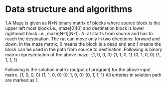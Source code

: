 # Data structure and algorithms
1.A Maze is given as N*N binary matrix of blocks where source block is the upper left most block i.e., maze[0][0] and destination block is lower rightmost block i.e., maze[N-1][N-1]. A rat starts from source and has to reach the destination. The rat can move only in two directions: forward and down.
In the maze matrix, 0 means the block is a dead end and 1 means the block can be used in the path from source to destination.
Following is binary matrix representation of the above maze.
{1, 0, 0, 0}
{1, 1, 0, 1}
{0, 1, 0, 0}
{1, 1, 1, 1}

Following is the solution matrix (output of program) for the above input matrx.
                {1, 0, 0, 0}
                {1, 1, 0, 0}
                {0, 1, 0, 0}
                {0, 1, 1, 1}
All enteries in solution path are marked as 1.

